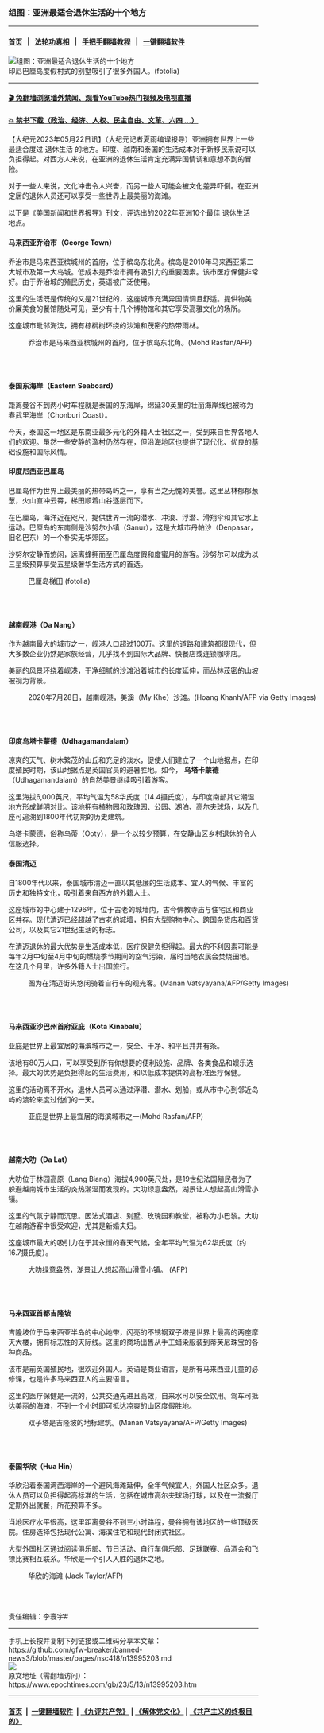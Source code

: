 ### 组图：亚洲最适合退休生活的十个地方
------------------------

#### [首页](https://github.com/gfw-breaker/banned-news3/blob/master/README.md) &nbsp;&nbsp;|&nbsp;&nbsp; [法轮功真相](https://github.com/begood0513/basic/blob/master/README.md)  &nbsp;&nbsp;|&nbsp;&nbsp; [手把手翻墙教程](https://github.com/gfw-breaker/guides/wiki)  &nbsp;&nbsp;|&nbsp;&nbsp; [一键翻墙软件](https://github.com/gfw-breaker/nogfw/blob/master/README.md)  



<div><img alt="组图：亚洲最适合退休生活的十个地方" class="attachment-djy_600_400 size-djy_600_400 wp-post-image" src="https://i.epochtimes.com/assets/uploads/2015/04/150425235337985-600x400.jpg"/>
<div class="caption">
 印尼巴厘岛度假村式的别墅吸引了很多外国人。(fotolia)
</div></div><hr/>

#### [ 🎬  免翻墙浏览墙外禁闻、观看YouTube热门视频及电视直播](https://github.com/gfw-breaker/HelloWorld)

#### [ 💥  禁书下载（政治、经济、人权、民主自由、文革、六四 ...）](https://github.com/gfw-breaker/books/blob/master/README.md)

<div><p>
 【大纪元2023年05月22日讯】（大纪元记者夏雨编译报导）亚洲拥有世界上一些最适合度过
 <ok href="https://www.epochtimes.com/gb/tag/%E9%80%80%E4%BC%91%E7%94%9F%E6%B4%BB.html">
  退休生活
 </ok>
 的地方。印度、越南和泰国的生活成本对于新移民来说可以负担得起。对西方人来说，在亚洲的退休生活肯定充满异国情调和意想不到的冒险。
</p>
<p>
 对于一些人来说，文化冲击令人兴奋，而另一些人可能会被文化差异吓倒。在亚洲定居的退休人员还可以享受一些世界上最美丽的海滩。
</p>
<p>
 以下是《美国新闻和世界报导》刊文，评选出的2022年亚洲10个最佳
 <ok href="https://www.epochtimes.com/gb/tag/%E9%80%80%E4%BC%91%E7%94%9F%E6%B4%BB.html">
  退休生活
 </ok>
 地点。
</p>
<h4>
 马来西亚乔治市（George Town）
</h4>
<p>
 乔治市是马来西亚槟城州的首府，位于槟岛东北角。槟岛是2010年马来西亚第二大城市及第一大岛城。低成本是乔治市拥有吸引力的重要因素。该市医疗保健非常好。由于乔治城的殖民历史，英语被广泛使用。
</p>
<p>
 这里的生活既是传统的又是21世纪的，这座城市充满异国情调且舒适。提供物美价廉美食的餐馆随处可见，至少有十几个博物馆和其它享受高雅文化的场所。
</p>
<p>
 这座城市毗邻海滨，拥有棕榈树环绕的沙滩和茂密的热带雨林。
</p>
<figure aria-describedby="caption-attachment-13995250" class="wp-caption aligncenter" id="attachment_13995250" style="width: 600px">
 <ok href="https://i.epochtimes.com/assets/uploads/2023/05/id13995250-000_33AW83Z.jpg" target="_blank">
  <img alt="" class="size-large wp-image-13995250" src="https://i.epochtimes.com/assets/uploads/2023/05/id13995250-000_33AW83Z-600x400.jpg"/>
 </ok>
 <br/><figcaption class="wp-caption-text" id="caption-attachment-13995250">
  乔治市是马来西亚槟城州的首府，位于槟岛东北角。(Mohd Rasfan/AFP)
 </figcaption><br/>
</figure><br/>
<h4>
 泰国东海岸（Eastern Seaboard）
</h4>
<p>
 距离曼谷不到两小时车程就是泰国的东海岸，绵延30英里的壮丽海岸线也被称为春武里海岸（Chonburi Coast）。
</p>
<p>
 今天，泰国这一地区是东南亚最多元化的外籍人士社区之一，受到来自世界各地人们的欢迎。虽然一些安静的渔村仍然存在，但沿海地区也提供了现代化、优良的基础设施和国际风情。
</p>
<h4>
 印度尼西亚巴厘岛
</h4>
<p>
 巴厘岛作为世界上最美丽的热带岛屿之一，享有当之无愧的美誉。这里丛林郁郁葱葱，火山直冲云霄，梯田顺着山谷逐层而下。
</p>
<p>
 在巴厘岛，海洋近在咫尺，提供世界一流的潜水、冲浪、浮潜、滑翔伞和其它水上运动。巴厘岛的东南侧是沙努尔小镇（Sanur），这是大城市丹帕沙（Denpasar，旧名巴东）的一个朴实无华郊区。
</p>
<p>
 沙努尔安静而悠闲，远离蜂拥而至巴厘岛度假和度蜜月的游客。沙努尔可以成为以三星级预算享受五星级奢华生活方式的首选。
</p>
<figure aria-describedby="caption-attachment-5748228" class="wp-caption aligncenter" id="attachment_5748228" style="width: 600px">
 <ok href="https://i.epochtimes.com/assets/uploads/2014/07/1407070253551758.jpg" target="_blank">
  <img alt="" class="size-large wp-image-5748228" src="https://i.epochtimes.com/assets/uploads/2014/07/1407070253551758-600x300.jpg"/>
 </ok>
 <br/><figcaption class="wp-caption-text" id="caption-attachment-5748228">
  巴厘岛梯田 (fotolia)
 </figcaption><br/>
</figure><br/>
<h4>
 越南岘港（Da Nang）
</h4>
<p>
 作为越南最大的城市之一，岘港人口超过100万。这里的道路和建筑都很现代，但大多数企业仍然是家族经营，几乎找不到国际大品牌、快餐店或连锁咖啡店。
</p>
<p>
 美丽的风景环绕着岘港，干净细腻的沙滩沿着城市的长度延伸，而丛林茂密的山坡被视为背景。
</p>
<figure aria-describedby="caption-attachment-12295004" class="wp-caption aligncenter" id="attachment_12295004" style="width: 600px">
 <ok href="https://i.epochtimes.com/assets/uploads/2020/07/GettyImages-1227808456.jpg" target="_blank">
  <img alt="" class="size-large wp-image-12295004" src="https://i.epochtimes.com/assets/uploads/2020/07/GettyImages-1227808456-600x400.jpg"/>
 </ok>
 <br/><figcaption class="wp-caption-text" id="caption-attachment-12295004">
  2020年7月28日，越南岘港，美溪（My Khe）沙滩。(Hoang Khanh/AFP via Getty Images)
 </figcaption><br/>
</figure><br/>
<h4>
 印度乌塔卡蒙德（Udhagamandalam）
</h4>
<p>
 凉爽的天气、树木繁茂的山丘和充足的淡水，促使人们建立了一个山地据点，在印度殖民时期，该山地据点是英国官员的避暑胜地。如今，
 <b>
  乌塔卡蒙德
 </b>
 （Udhagamandalam）的自然美景继续吸引着游客。
</p>
<p>
 这里海拔6,000英尺，平均气温为58华氏度（14.4摄氏度），与印度南部其它潮湿地方形成鲜明对比。该地拥有植物园和玫瑰园、公园、湖泊、高尔夫球场，以及几座可追溯到1800年代初期的历史建筑。
</p>
<p>
 乌塔卡蒙德，俗称乌蒂（Ooty），是一个以较少预算，在安静山区乡村退休的令人信服选择。
</p>
<h4>
 泰国清迈
</h4>
<p>
 自1800年代以来，泰国城市清迈一直以其低廉的生活成本、宜人的气候、丰富的历史和独特文化，吸引着来自西方的外籍人士。
</p>
<p>
 这座城市的中心建于1296年，位于古老的城墙内，古今佛教寺庙与住宅区和商业区并存。现代清迈已经超越了古老的城墙，拥有大型购物中心、跨国杂货店和百货公司，以及其它21世纪生活的标志。
</p>
<p>
 在清迈退休的最大优势是生活成本低，医疗保健负担得起。最大的不利因素可能是每年2月中旬至4月中旬的燃烧季节期间的空气污染，届时当地农民会焚烧田地。在这几个月里，许多外籍人士出国旅行。
</p>
<figure aria-describedby="caption-attachment-5929574" class="wp-caption aligncenter" id="attachment_5929574" style="width: 600px">
 <ok href="https://i.epochtimes.com/assets/uploads/2010/11/1011160042062042.jpg" target="_blank">
  <img alt="" class="size-large wp-image-5929574" src="https://i.epochtimes.com/assets/uploads/2010/11/1011160042062042-600x440.jpg"/>
 </ok>
 <br/><figcaption class="wp-caption-text" id="caption-attachment-5929574">
  图为在清迈街头悠闲骑着自行车的观光客。(Manan Vatsyayana/AFP/Getty Images)
 </figcaption><br/>
</figure><br/>
<h4>
 马来西亚沙巴州首府亚庇（Kota Kinabalu）
</h4>
<p>
 亚庇是世界上最宜居的海滨城市之一，安全、干净、和平且井井有条。
</p>
<p>
 该地有80万人口，可以享受到所有你想要的便利设施、品牌、各类食品和娱乐选择。最大的优势是负担得起的生活费用，和以低成本提供的高标准医疗保健。
</p>
<p>
 这里的活动离不开水，退休人员可以通过浮潜、潜水、划船，或从市中心到邻近岛屿的渡轮来度过他们的一天。
</p>
<figure aria-describedby="caption-attachment-13995256" class="wp-caption aligncenter" id="attachment_13995256" style="width: 600px">
 <ok href="https://i.epochtimes.com/assets/uploads/2023/05/id13995256-000_Hkg10188762.jpg" target="_blank">
  <img alt="" class="size-large wp-image-13995256" src="https://i.epochtimes.com/assets/uploads/2023/05/id13995256-000_Hkg10188762-600x399.jpg"/>
 </ok>
 <br/><figcaption class="wp-caption-text" id="caption-attachment-13995256">
  亚庇是世界上最宜居的海滨城市之一(Mohd Rasfan/AFP)
 </figcaption><br/>
</figure><br/>
<h4>
 越南大叻（Da Lat）
</h4>
<p>
 大叻位于林园高原（Lang Biang）海拔4,900英尺处，是19世纪法国殖民者为了躲避越南城市生活的炎热潮湿而发现的。大叻绿意盎然，湖景让人想起高山滑雪小镇。
</p>
<p>
 这里的气氛宁静而沉思。因法式酒店、别墅、玫瑰园和教堂，被称为小巴黎。大叻在越南游客中很受欢迎，尤其是新婚夫妇。
</p>
<p>
 这座城市最大的吸引力在于其永恒的春天气候，全年平均气温为62华氏度（约16.7摄氏度）。
</p>
<figure aria-describedby="caption-attachment-13995259" class="wp-caption aligncenter" id="attachment_13995259" style="width: 600px">
 <ok href="https://i.epochtimes.com/assets/uploads/2023/05/id13995259-000_SAHK970824074790.jpg" target="_blank">
  <img alt="" class="size-large wp-image-13995259" src="https://i.epochtimes.com/assets/uploads/2023/05/id13995259-000_SAHK970824074790-600x405.jpg"/>
 </ok>
 <br/><figcaption class="wp-caption-text" id="caption-attachment-13995259">
  大叻绿意盎然，湖景让人想起高山滑雪小镇。 (AFP)
 </figcaption><br/>
</figure><br/>
<h4>
 马来西亚首都吉隆坡
</h4>
<p>
 吉隆坡位于马来西亚半岛的中心地带，闪亮的不锈钢双子塔是世界上最高的两座摩天大楼，拥有标志性的天际线。这里的商场出售从手工蜡染服装到蒂芙尼珠宝的各种商品。
</p>
<p>
 该市是前英国殖民地，很欢迎外国人。英语是商业语言，是所有马来西亚儿童的必修课，也是许多马来西亚人的主要语言。
</p>
<p>
 这里的医疗保健是一流的，公共交通先进且高效，自来水可以安全饮用。驾车可抵达美丽的海滩，不到一个小时即可抵达凉爽的山区度假胜地。
</p>
<figure aria-describedby="caption-attachment-8714294" class="wp-caption aligncenter" id="attachment_8714294" style="width: 600px">
 <ok href="https://i.epochtimes.com/assets/uploads/2017/01/1701171016311758.jpg" target="_blank">
  <img alt="" class="size-large wp-image-8714294" src="https://i.epochtimes.com/assets/uploads/2017/01/1701171016311758-600x430.jpg"/>
 </ok>
 <br/><figcaption class="wp-caption-text" id="caption-attachment-8714294">
  双子塔是吉隆坡的地标建筑。(Manan Vatsyayana/AFP/Getty Images)
 </figcaption><br/>
</figure><br/>
<h4>
 泰国华欣（Hua Hin）
</h4>
<p>
 华欣沿着泰国湾西海岸的一个避风海滩延伸，全年气候宜人，外国人社区众多。退休人员可以负担得起高标准的生活，包括在城市高尔夫球场打球，以及在一流餐厅定期外出就餐，所花预算不多。
</p>
<p>
 当地医疗水平很高，这里距离曼谷不到三小时路程，曼谷拥有该地区的一些顶级医院。住房选择包括现代公寓、海滨住宅和现代封闭式社区。
</p>
<p>
 大型外国社区通过阅读俱乐部、节日活动、自行车俱乐部、足球联赛、品酒会和飞镖比赛相互联系。华欣是一个引人入胜的退休之地。
</p>
<figure aria-describedby="caption-attachment-13995270" class="wp-caption aligncenter" id="attachment_13995270" style="width: 600px">
 <ok href="https://i.epochtimes.com/assets/uploads/2023/05/id13995270-000_1RV96V.jpg" target="_blank">
  <img alt="" class="size-large wp-image-13995270" src="https://i.epochtimes.com/assets/uploads/2023/05/id13995270-000_1RV96V-600x400.jpg"/>
 </ok>
 <br/><figcaption class="wp-caption-text" id="caption-attachment-13995270">
  华欣的海滩 (Jack Taylor/AFP)
 </figcaption><br/>
</figure><br/>
<p>
 责任编辑：李寰宇#
</p>
</div>
<hr/>
手机上长按并复制下列链接或二维码分享本文章：<br/>
https://github.com/gfw-breaker/banned-news3/blob/master/pages/nsc418/n13995203.md <br/>
<a href='https://github.com/gfw-breaker/banned-news3/blob/master/pages/nsc418/n13995203.md'><img src='https://github.com/gfw-breaker/banned-news3/blob/master/pages/nsc418/n13995203.md.png'/></a> <br/>
原文地址（需翻墙访问）：https://www.epochtimes.com/gb/23/5/13/n13995203.htm


------------------------
#### [首页](https://github.com/gfw-breaker/banned-news3/blob/master/README.md) &nbsp;|&nbsp; [一键翻墙软件](https://github.com/gfw-breaker/nogfw/blob/master/README.md) &nbsp;| [《九评共产党》](https://github.com/gfw-breaker/9ping.md/blob/master/README.md#九评之一评共产党是什么) | [《解体党文化》](https://github.com/gfw-breaker/jtdwh.md/blob/master/README.md) | [《共产主义的终极目的》](https://github.com/gfw-breaker/gczydzjmd.md/blob/master/README.md)


<img src='http://gfw-breaker.win/banned-news3/pages/nsc418/n13995203.md' width='0px' height='0px'/>